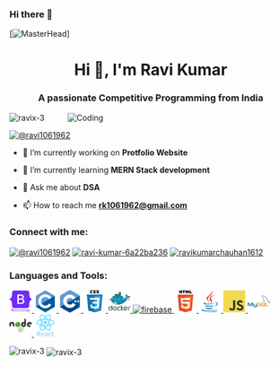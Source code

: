 ### Hi there 👋
[![MasterHead](https://media.licdn.com/dms/image/D5616AQEEOE2abEyeFw/profile-displaybackgroundimage-shrink_200_800/0/1710338582052?e=2147483647&v=beta&t=ROr8hbGmzyIww70Pnr_rkSCt3PHFcPppV-2bcpCV8pU)]
<h1 align="center">Hi 👋, I'm Ravi Kumar</h1>
<h3 align="center">A passionate Competitive Programming from India</h3>
<img align="right" alt="Coding" width="400" src="https://t4.ftcdn.net/jpg/02/78/37/47/360_F_278374738_ypRn0utOVnebuhmpSrDiwkzFsdqEm0aa.jpg">

<p align="left"> <img src="https://komarev.com/ghpvc/?username=ravix-3&label=Profile%20views&color=0e75b6&style=flat" alt="ravix-3" /> </p>

<p align="left"> <a href="https://twitter.com/@ravi1061962" target="blank"><img src="https://img.shields.io/twitter/follow/@ravi1061962?logo=twitter&style=for-the-badge" alt="@ravi1061962" /></a> </p>

- 🔭 I’m currently working on **Protfolio Website**

- 🌱 I’m currently learning **MERN Stack development**

- 💬 Ask me about **DSA**

- 📫 How to reach me **rk1061962@gmail.com**

<h3 align="left">Connect with me:</h3>
<p align="left">
<a href="https://twitter.com/@ravi1061962" target="blank"><img align="center" src="https://raw.githubusercontent.com/rahuldkjain/github-profile-readme-generator/master/src/images/icons/Social/twitter.svg" alt="@ravi1061962" height="30" width="40" /></a>
<a href="https://linkedin.com/in/ravi-kumar-6a22ba236" target="blank"><img align="center" src="https://raw.githubusercontent.com/rahuldkjain/github-profile-readme-generator/master/src/images/icons/Social/linked-in-alt.svg" alt="ravi-kumar-6a22ba236" height="30" width="40" /></a>
<a href="https://instagram.com/ravikumarchauhan1612" target="blank"><img align="center" src="https://raw.githubusercontent.com/rahuldkjain/github-profile-readme-generator/master/src/images/icons/Social/instagram.svg" alt="ravikumarchauhan1612" height="30" width="40" /></a>
</p>

<h3 align="left">Languages and Tools:</h3>
<p align="left"> <a href="https://getbootstrap.com" target="_blank" rel="noreferrer"> <img src="https://raw.githubusercontent.com/devicons/devicon/master/icons/bootstrap/bootstrap-plain-wordmark.svg" alt="bootstrap" width="40" height="40"/> </a> <a href="https://www.cprogramming.com/" target="_blank" rel="noreferrer"> <img src="https://raw.githubusercontent.com/devicons/devicon/master/icons/c/c-original.svg" alt="c" width="40" height="40"/> </a> <a href="https://www.w3schools.com/cpp/" target="_blank" rel="noreferrer"> <img src="https://raw.githubusercontent.com/devicons/devicon/master/icons/cplusplus/cplusplus-original.svg" alt="cplusplus" width="40" height="40"/> </a> <a href="https://www.w3schools.com/css/" target="_blank" rel="noreferrer"> <img src="https://raw.githubusercontent.com/devicons/devicon/master/icons/css3/css3-original-wordmark.svg" alt="css3" width="40" height="40"/> </a> <a href="https://www.docker.com/" target="_blank" rel="noreferrer"> <img src="https://raw.githubusercontent.com/devicons/devicon/master/icons/docker/docker-original-wordmark.svg" alt="docker" width="40" height="40"/> </a> <a href="https://firebase.google.com/" target="_blank" rel="noreferrer"> <img src="https://www.vectorlogo.zone/logos/firebase/firebase-icon.svg" alt="firebase" width="40" height="40"/> </a> <a href="https://www.w3.org/html/" target="_blank" rel="noreferrer"> <img src="https://raw.githubusercontent.com/devicons/devicon/master/icons/html5/html5-original-wordmark.svg" alt="html5" width="40" height="40"/> </a> <a href="https://www.java.com" target="_blank" rel="noreferrer"> <img src="https://raw.githubusercontent.com/devicons/devicon/master/icons/java/java-original.svg" alt="java" width="40" height="40"/> </a> <a href="https://developer.mozilla.org/en-US/docs/Web/JavaScript" target="_blank" rel="noreferrer"> <img src="https://raw.githubusercontent.com/devicons/devicon/master/icons/javascript/javascript-original.svg" alt="javascript" width="40" height="40"/> </a> <a href="https://www.mysql.com/" target="_blank" rel="noreferrer"> <img src="https://raw.githubusercontent.com/devicons/devicon/master/icons/mysql/mysql-original-wordmark.svg" alt="mysql" width="40" height="40"/> </a> <a href="https://nodejs.org" target="_blank" rel="noreferrer"> <img src="https://raw.githubusercontent.com/devicons/devicon/master/icons/nodejs/nodejs-original-wordmark.svg" alt="nodejs" width="40" height="40"/> </a> <a href="https://reactjs.org/" target="_blank" rel="noreferrer"> <img src="https://raw.githubusercontent.com/devicons/devicon/master/icons/react/react-original-wordmark.svg" alt="react" width="40" height="40"/> </a> </p>

<p><img align="left" src="https://github-readme-stats.vercel.app/api/top-langs?username=ravix-3&show_icons=true&locale=en&layout=compact" alt="ravix-3" /></p>

<p>&nbsp;<img align="center" src="https://github-readme-stats.vercel.app/api?username=ravix-3&show_icons=true&locale=en" alt="ravix-3" /></p>

